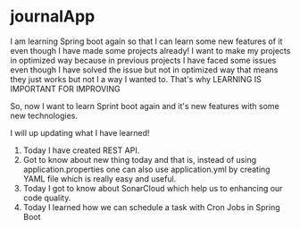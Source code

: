 # journalApp

I am learning Spring boot again so that I can learn some new features of it even though I have made some projects already! I want to make my projects in optimized way because in previous projects I have faced some issues even though I have solved the issue but not in optimized way that means they just works but not I a way I wanted to. That's why LEARNING IS IMPORTANT FOR IMPROVING

So, now I want to learn Sprint boot again and it's new features with some new technologies.

I will up updating what I have learned!
1. Today I have created REST API.
2. Got to know about new thing today and that is, instead of using application.properties one can also use application.yml by creating YAML file which is really easy and useful.
3. Today I got to know about SonarCloud which help us to enhancing our code quality.
4. Today I learned how we can schedule a task with Cron Jobs in Spring Boot
